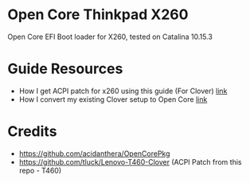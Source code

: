 # Open Core Thinkpad X260

Open Core EFI Boot loader for X260, tested on Catalina 10.15.3

# Guide Resources
- How I get ACPI patch for x260 using this guide (For Clover) [link](https://www.insanelymac.com/forum/topic/315451-guide-lenovo-t460t470-macos-with-clover/)
- How I convert my existing Clover setup to Open Core [link](https://khronokernel-2.gitbook.io/opencore-vanilla-desktop-guide/)

# Credits
- https://github.com/acidanthera/OpenCorePkg
- https://github.com/tluck/Lenovo-T460-Clover (ACPI Patch from this repo - T460)
